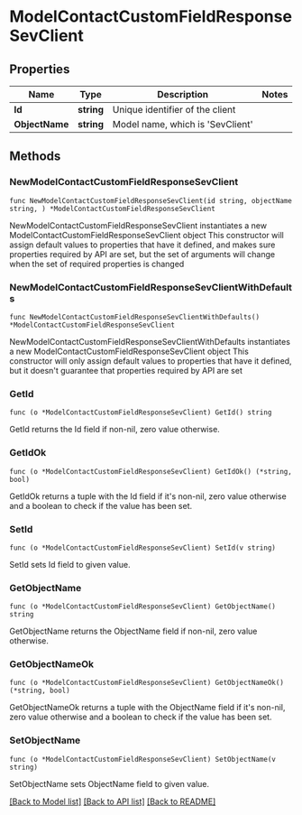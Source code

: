# ModelContactCustomFieldResponseSevClient

## Properties

Name | Type | Description | Notes
------------ | ------------- | ------------- | -------------
**Id** | **string** | Unique identifier of the client | 
**ObjectName** | **string** | Model name, which is &#39;SevClient&#39; | 

## Methods

### NewModelContactCustomFieldResponseSevClient

`func NewModelContactCustomFieldResponseSevClient(id string, objectName string, ) *ModelContactCustomFieldResponseSevClient`

NewModelContactCustomFieldResponseSevClient instantiates a new ModelContactCustomFieldResponseSevClient object
This constructor will assign default values to properties that have it defined,
and makes sure properties required by API are set, but the set of arguments
will change when the set of required properties is changed

### NewModelContactCustomFieldResponseSevClientWithDefaults

`func NewModelContactCustomFieldResponseSevClientWithDefaults() *ModelContactCustomFieldResponseSevClient`

NewModelContactCustomFieldResponseSevClientWithDefaults instantiates a new ModelContactCustomFieldResponseSevClient object
This constructor will only assign default values to properties that have it defined,
but it doesn't guarantee that properties required by API are set

### GetId

`func (o *ModelContactCustomFieldResponseSevClient) GetId() string`

GetId returns the Id field if non-nil, zero value otherwise.

### GetIdOk

`func (o *ModelContactCustomFieldResponseSevClient) GetIdOk() (*string, bool)`

GetIdOk returns a tuple with the Id field if it's non-nil, zero value otherwise
and a boolean to check if the value has been set.

### SetId

`func (o *ModelContactCustomFieldResponseSevClient) SetId(v string)`

SetId sets Id field to given value.


### GetObjectName

`func (o *ModelContactCustomFieldResponseSevClient) GetObjectName() string`

GetObjectName returns the ObjectName field if non-nil, zero value otherwise.

### GetObjectNameOk

`func (o *ModelContactCustomFieldResponseSevClient) GetObjectNameOk() (*string, bool)`

GetObjectNameOk returns a tuple with the ObjectName field if it's non-nil, zero value otherwise
and a boolean to check if the value has been set.

### SetObjectName

`func (o *ModelContactCustomFieldResponseSevClient) SetObjectName(v string)`

SetObjectName sets ObjectName field to given value.



[[Back to Model list]](../README.md#documentation-for-models) [[Back to API list]](../README.md#documentation-for-api-endpoints) [[Back to README]](../README.md)


